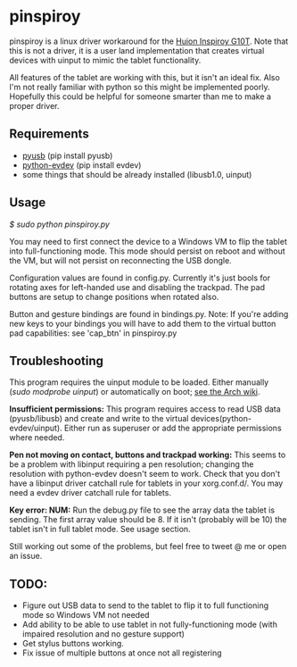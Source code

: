 # pinspiroy

pinspiroy is a linux driver workaround for the [Huion Inspiroy G10T](https://www.huiontablet.com/g10t.html). Note that this is not a driver, it is a user land implementation that creates virtual devices with uinput to mimic the tablet functionality.

All features of the tablet are working with this, but it isn't an ideal fix. Also I'm not really familiar with python so this might be implemented poorly. Hopefully this could be helpful for someone smarter than me to make a proper driver.

## Requirements
- [pyusb](https://walac.github.io/pyusb/) (pip install pyusb)
- [python-evdev](https://github.com/gvalkov/python-evdev) (pip install evdev)
- some things that should be already installed (libusb1.0, uinput) 

## Usage
_$ sudo python pinspiroy.py_

You may need to first connect the device to a Windows VM to flip the tablet into full-functioning mode. This mode should persist on reboot and without the VM, but will not persist on reconnecting the USB dongle.

Configuration values are found in config.py. Currently it's just bools for rotating axes for left-handed use and disabling the trackpad. The pad buttons are setup to change positions when rotated also.

Button and gesture bindings are found in bindings.py. Note: If you're adding new keys to your bindings you will have to add them to the virtual button pad capabilities: see 'cap_btn' in pinspiroy.py

## Troubleshooting
This program requires the uinput module to be loaded. Either manually (_sudo modprobe uinput_)
or automatically on boot; [see the Arch wiki](https://wiki.archlinux.org/index.php/Kernel_modules).

**Insufficient permissions:** This program requires access to read USB data (pyusb/libusb) and create and write to the virtual devices(python-evdev/uinput). Either run as superuser or add the appropriate permissions where needed.

**Pen not moving on contact, buttons and trackpad working:** This seems to be a problem with libinput requiring a pen resolution; changing the resolution with python-evdev doesn't seem to work. Check that you don't have a libinput driver catchall rule for tablets in your xorg.conf.d/. You may need a evdev driver catchall rule for tablets.

**Key error: NUM:** Run the debug.py file to see the array data the tablet is sending. The first array value should be 8. If it isn't (probably will be 10) the tablet isn't in full tablet mode. See usage section.

Still working out some of the problems, but feel free to tweet @ me or open an issue.

## TODO:
- Figure out USB data to send to the tablet to flip it to full functioning mode so Windows VM not needed
- Add ability to be able to use tablet in not fully-functioning mode (with impaired resolution and no gesture support)
- Get stylus buttons working.
- Fix issue of multiple buttons at once not all registering